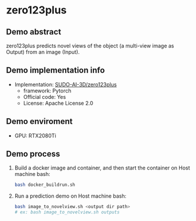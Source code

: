 # zero123plus
## Demo abstract
zero123plus predicts novel views of the object (a multi-view image as Output) from an image (Input).

## Demo implementation info
- Implementation: [SUDO-AI-3D/zero123plus](https://github.com/SUDO-AI-3D/zero123plus)
  - framework: Pytorch
  - Official code: Yes
  - License: Apache License 2.0

## Demo enviroment
- GPU: RTX2080Ti

## Demo process
1. Build a docker image and container, and then start the container on Host machine bash:
    ```bash
    bash docker_buildrun.sh
    ```
2. Run a prediction demo on Host machine bash:
    ```bash
    bash image_to_novelview.sh <output dir path>
    # ex: bash image_to_novelview.sh outputs
    ```

